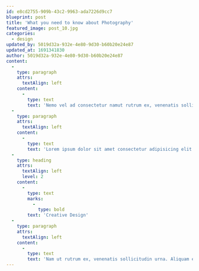 ```yaml
---
id: e8cd2755-909b-43c2-9963-ada7226d9cc7
blueprint: post
title: 'What you need to know about Photography'
featured_image: post_10.jpg
categories:
  - design
updated_by: 5019d32a-932e-4e80-9d30-b60b20e24e87
updated_at: 1691341830
author: 5019d32a-932e-4e80-9d30-b60b20e24e87
content:
  -
    type: paragraph
    attrs:
      textAlign: left
    content:
      -
        type: text
        text: 'Nemo vel ad consectetur namut rutrum ex, venenatis sollicitudin urna. Aliquam erat volutpat. Integer eu ipsum sem. Ut bibendum lacus vestibulum maximus suscipit. Quisque vitae nibh iaculis neque blandit euismod.'
  -
    type: paragraph
    attrs:
      textAlign: left
    content:
      -
        type: text
        text: 'Lorem ipsum dolor sit amet consectetur adipisicing elit. Nemo vel ad consectetur ut aperiam. Itaque eligendi natus aperiam? Excepturi repellendus consequatur quibusdam optio expedita praesentium est adipisci dolorem ut eius!'
  -
    type: heading
    attrs:
      textAlign: left
      level: 2
    content:
      -
        type: text
        marks:
          -
            type: bold
        text: 'Creative Design'
  -
    type: paragraph
    attrs:
      textAlign: left
    content:
      -
        type: text
        text: 'Nam ut rutrum ex, venenatis sollicitudin urna. Aliquam erat volutpat. Integer eu ipsum sem. Ut bibendum lacus vestibulum maximus suscipit. Quisque vitae nibh iaculis neque blandit euismod.'
---
```

